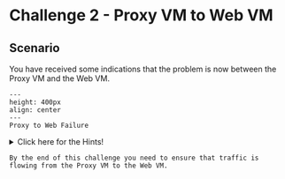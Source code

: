 # Challenge 2 - Proxy VM to Web VM

## Scenario

You have received some indications that the problem is now between the Proxy VM and the Web VM.

```{figure} images/proxy-web2.png
---
height: 400px
align: center
---
Proxy to Web Failure
```

<details>
  <summary>Click here for the Hints!</summary>

Use Copilot to figure out the IP address of the **Web VM**.

* Can you try to ping the Web VM from the *Proxy Spoke GW*?

```{hint}
Go to **CoPilot > Diagnostics > Diagnostics Tools > Gateway Diagnostics**.

Select the **_Proxy Spoke GW_** and launch a **traceroute** towards the private IP address of the Web VM.
```
</details>

```{attention}
By the end of this challenge you need to ensure that traffic is flowing from the Proxy VM to the Web VM.
```